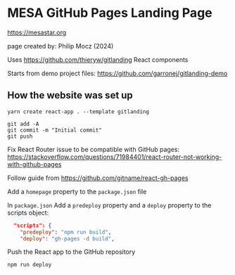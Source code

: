 # MESA GitHub Pages Landing Page

https://mesastar.org

page created by: Philip Mocz (2024)

Uses https://github.com/thieryw/gitlanding React components

Starts from demo project files: https://github.com/garronej/gitlanding-demo

## How the website was set up

```console
yarn create react-app . --template gitlanding

git add -A
git commit -m "Initial commit"
git push
```

Fix React Router issue to be compatible with GitHub pages:
https://stackoverflow.com/questions/71984401/react-router-not-working-with-github-pages


Follow guide from https://github.com/gitname/react-gh-pages

Add a `homepage` property to the `package.json` file

In `package.json` 
Add a `predeploy` property and a `deploy` property to the scripts object:

```json
  "scripts": {
    "predeploy": "npm run build",
    "deploy": "gh-pages -d build",
```

Push the React app to the GitHub repository

```console
npm run deploy
```